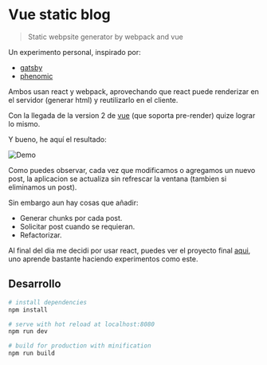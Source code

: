 # Vue static blog

> Static webpsite generator by webpack and vue

Un experimento personal, inspirado por:

* [gatsby](https://github.com/gatsbyjs/gatsby#gatsby)
* [phenomic](https://phenomic.io/)

Ambos usan react y webpack, aprovechando que react puede renderizar en el servidor (generar html) y reutilizarlo en el cliente.

Con la llegada de la version 2 de [vue](https://vuejs.org/) (que soporta pre-render) quize lograr lo mismo.

Y bueno, he aquí el resultado:

![Demo](https://drive.google.com/uc?export=download&id=0BwM5_eez3JnoZXB6Sk9oTmlHOWs)

Como puedes observar, cada vez que modificamos o agregamos un nuevo post, la aplicacion se actualiza sin refrescar la ventana (tambien si eliminamos un post).

Sin embargo aun hay cosas que añadir:

* Generar chunks por cada post.
* Solicitar post cuando se requieran.
* Refactorizar.

Al final del dia me decidi por usar react, puedes ver el proyecto final  [aqui](https://github.com/wochap/webpack-react-static-boilerplate), uno aprende bastante haciendo experimentos como este.

## Desarrollo

``` bash
# install dependencies
npm install

# serve with hot reload at localhost:8080
npm run dev

# build for production with minification
npm run build
```
